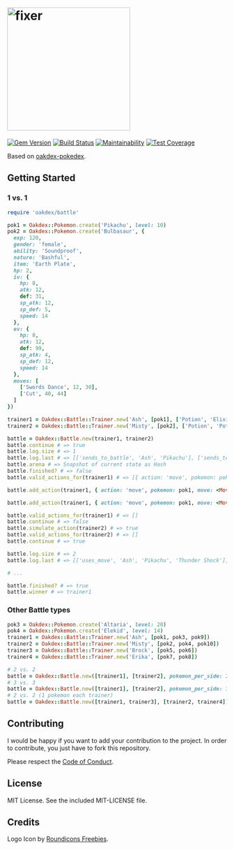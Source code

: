 # <img src="https://v20.imgup.net/oakdex_logfbad.png" alt="fixer" width=282>

[![Gem Version](https://badge.fury.io/rb/oakdex-battle.svg)](https://badge.fury.io/rb/oakdex-battle) [![Build Status](https://travis-ci.org/jalyna/oakdex-battle.svg?branch=master)](https://travis-ci.org/jalyna/oakdex-battle) [![Maintainability](https://api.codeclimate.com/v1/badges/ef91681257a6900f03ac/maintainability)](https://codeclimate.com/github/jalyna/oakdex-battle/maintainability) [![Test Coverage](https://api.codeclimate.com/v1/badges/ef91681257a6900f03ac/test_coverage)](https://codeclimate.com/github/jalyna/oakdex-battle/test_coverage)

Based on [oakdex-pokedex](https://github.com/jalyna/oakdex-pokedex).

## Getting Started

### 1 vs. 1

```ruby
require 'oakdex/battle'

pok1 = Oakdex::Pokemon.create('Pikachu', level: 10)
pok2 = Oakdex::Pokemon.create('Bulbasaur', {
  exp: 120,
  gender: 'female',
  ability: 'Soundproof',
  nature: 'Bashful',
  item: 'Earth Plate',
  hp: 2,
  iv: {
    hp: 8,
    atk: 12,
    def: 31,
    sp_atk: 12,
    sp_def: 5,
    speed: 14
  },
  ev: {
    hp: 8,
    atk: 12,
    def: 99,
    sp_atk: 4,
    sp_def: 12,
    speed: 14
  },
  moves: [
    ['Swords Dance', 12, 30],
    ['Cut', 40, 44]
  ]
})

trainer1 = Oakdex::Battle::Trainer.new('Ash', [pok1], ['Potion', 'Elixir', 'Ether'], enable_grow: true, using_exp_share: true) # trainer's pokemon receive exp and ev
trainer2 = Oakdex::Battle::Trainer.new('Misty', [pok2], ['Potion', 'Potion', 'Revive', 'Soda Pop'])

battle = Oakdex::Battle.new(trainer1, trainer2)
battle.continue # => true
battle.log.size # => 1
battle.log.last # => [['sends_to_battle', 'Ash', 'Pikachu'], ['sends_to_battle', 'Misty', 'Bulbasaur']]
battle.arena # => Snapshot of current state as Hash
battle.finished? # => false
battle.valid_actions_for(trainer1) # => [{ action: 'move', pokemon: pok1, move: <Move>, target: pok2 }, ...]

battle.add_action(trainer1, { action: 'move', pokemon: pok1, move: <Move>, target: pok2 }) # => true

battle.add_action(trainer1, { action: 'move', pokemon: pok1, move: <Move>, target: pok2 }) # => false

battle.valid_actions_for(trainer1) # => []
battle.continue # => false
battle.simulate_action(trainer2) # => true
battle.valid_actions_for(trainer2) # => []
battle.continue # => true

battle.log.size # => 2
battle.log.last # => [['uses_move', 'Ash', 'Pikachu', 'Thunder Shock'], ['received_damage', 'Misty', 'Bulbasaur', 'Thunder Shock'], ['uses_move', 'Misty', 'Bulbasaur', 'Leech Seed'], ['move_failed', 'Misty', 'Bulbasaur', 'Leech Seed']]

# ...

battle.finished? # => true
battle.winner # => trainer1
```


### Other Battle types

```ruby
pok3 = Oakdex::Pokemon.create('Altaria', level: 20)
pok4 = Oakdex::Pokemon.create('Elekid', level: 14)
trainer1 = Oakdex::Battle::Trainer.new('Ash', [pok1, pok3, pok9])
trainer2 = Oakdex::Battle::Trainer.new('Misty', [pok2, pok4, pok10])
trainer3 = Oakdex::Battle::Trainer.new('Brock', [pok5, pok6])
trainer4 = Oakdex::Battle::Trainer.new('Erika', [pok7, pok8])

# 2 vs. 2
battle = Oakdex::Battle.new([trainer1], [trainer2], pokemon_per_side: 2)
# 3 vs. 3
battle = Oakdex::Battle.new([trainer1], [trainer2], pokemon_per_side: 3)
# 2 vs. 2 (1 pokemon each trainer)
battle = Oakdex::Battle.new([trainer1, trainer3], [trainer2, trainer4])
```

## Contributing

I would be happy if you want to add your contribution to the project. In order to contribute, you just have to fork this repository.

Please respect the [Code of Conduct](//github.com/jalyna/oakdex-battle/blob/master/CODE_OF_CONDUCT.md).

## License

MIT License. See the included MIT-LICENSE file.

## Credits

Logo Icon by [Roundicons Freebies](http://www.flaticon.com/authors/roundicons-freebies).
